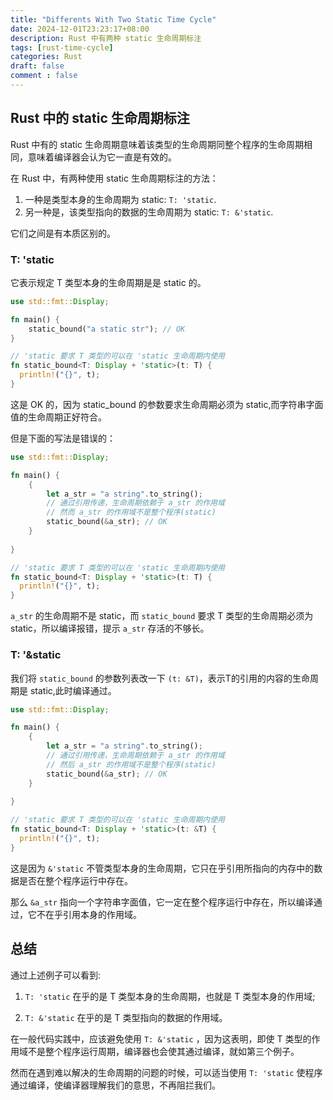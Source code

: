 ```yaml
---
title: "Differents With Two Static Time Cycle"
date: 2024-12-01T23:23:17+08:00
description: Rust 中有两种 static 生命周期标注
tags: [rust-time-cycle]
categories: Rust
draft: false
comment : false
---
```


## Rust 中的 static 生命周期标注

Rust 中有的 static 生命周期意味着该类型的生命周期同整个程序的生命周期相同，意味着编译器会认为它一直是有效的。

在 Rust 中，有两种使用 static 生命周期标注的方法：

1. 一种是类型本身的生命周期为 static: `T: 'static`.
2. 另一种是，该类型指向的数据的生命周期为 static: `T: &'static`.

它们之间是有本质区别的。

### T: 'static

它表示规定 T 类型本身的生命周期是是 static 的。

```rust
use std::fmt::Display;

fn main() {
    static_bound("a static str"); // OK
}

// 'static 要求 T 类型的可以在 'static 生命周期内使用
fn static_bound<T: Display + 'static>(t: T) {
  println!("{}", t);
}
```

这是 OK 的，因为 static_bound 的参数要求生命周期必须为 static,而字符串字面值的生命周期正好符合。

但是下面的写法是错误的：

```rust
use std::fmt::Display;

fn main() {
    {
        let a_str = "a string".to_string();
        // 通过引用传递，生命周期依赖于 a_str 的作用域
        // 然而 a_str 的作用域不是整个程序(static)
        static_bound(&a_str); // OK
    }
    
}

// 'static 要求 T 类型的可以在 'static 生命周期内使用
fn static_bound<T: Display + 'static>(t: T) {
  println!("{}", t);
}
```

`a_str` 的生命周期不是 static，而 `static_bound` 要求 T 类型的生命周期必须为 static，所以编译报错，提示 `a_str` 存活的不够长。

### T: '&static

我们将 `static_bound` 的参数列表改一下 `(t: &T)`，表示T的引用的内容的生命周期是 static,此时编译通过。

```rust
use std::fmt::Display;

fn main() {
    {
        let a_str = "a string".to_string();
        // 通过引用传递，生命周期依赖于 a_str 的作用域
        // 然后 a_str 的作用域不是整个程序(static)
        static_bound(&a_str); // OK
    }
    
}

// 'static 要求 T 类型的可以在 'static 生命周期内使用
fn static_bound<T: Display + 'static>(t: &T) {
  println!("{}", t);
}
```

这是因为 `&'static` 不管类型本身的生命周期，它只在乎引用所指向的内存中的数据是否在整个程序运行中存在。

那么 `&a_str` 指向一个字符串字面值，它一定在整个程序运行中存在，所以编译通过，它不在乎引用本身的作用域。

## 总结

通过上述例子可以看到:

1. `T: 'static` 在乎的是 T 类型本身的生命周期，也就是 T 类型本身的作用域;

2. `T: &'static` 在乎的是 T 类型指向的数据的作用域。

在一般代码实践中，应该避免使用 `T: &'static` ，因为这表明，即使 T 类型的作用域不是整个程序运行周期，编译器也会使其通过编译，就如第三个例子。

然而在遇到难以解决的生命周期的问题的时候，可以适当使用 `T: 'static` 使程序通过编译，使编译器理解我们的意思，不再阻拦我们。

